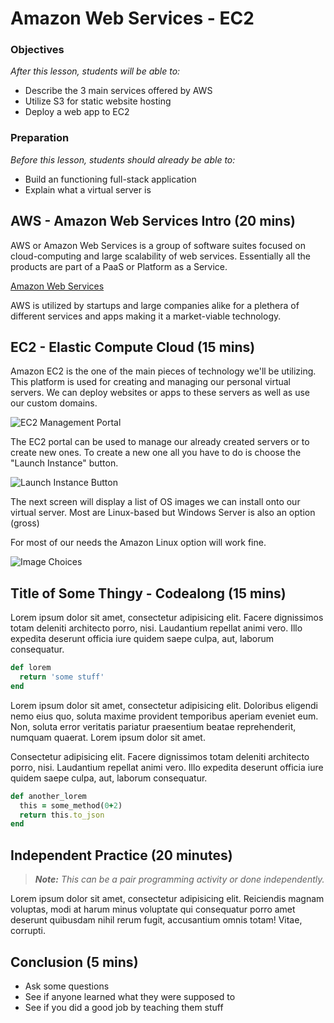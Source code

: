 # Amazon Web Services - EC2

### Objectives
*After this lesson, students will be able to:*

- Describe the 3 main services offered by AWS
- Utilize S3 for static website hosting
- Deploy a web app to EC2

### Preparation
*Before this lesson, students should already be able to:*

- Build an functioning full-stack application
- Explain what a virtual server is

## AWS - Amazon Web Services Intro (20 mins)

AWS or Amazon Web Services is a group of software suites focused on cloud-computing and large scalability of web services. Essentially all the products are part of a PaaS or Platform as a Service.

[Amazon Web Services](https://aws.amazon.com/)

AWS is utilized by startups and large companies alike for a plethera of different services and apps making it a market-viable technology.

## EC2 - Elastic Compute Cloud (15 mins)

Amazon EC2 is the one of the main pieces of technology we'll be utilizing. This platform is used for creating and managing our personal virtual servers. We can deploy websites or apps to these servers as well as use our custom domains.

![EC2 Management Portal](https://dl.dropboxusercontent.com/u/111919248/Screenshots/Screen%20Shot%202016-03-06%20at%2011.04.06%20PM.png)

The EC2 portal can be used to manage our already created servers or to create new ones. To create a new one all you have to do is choose the "Launch Instance" button.

![Launch Instance Button](https://dl.dropboxusercontent.com/u/111919248/Screenshots/Screen%20Shot%202016-03-06%20at%2011.16.43%20PM.png)

The next screen will display a list of OS images we can install onto our virtual server. Most are Linux-based but Windows Server is also an option (gross)

For most of our needs the Amazon Linux option will work fine.

![Image Choices](https://dl.dropboxusercontent.com/u/111919248/Screenshots/Screen%20Shot%202016-03-06%20at%2011.18.08%20PM.png)

## Title of Some Thingy - Codealong (15 mins)

Lorem ipsum dolor sit amet, consectetur adipisicing elit. Facere dignissimos totam deleniti architecto porro, nisi. Laudantium repellat animi vero. Illo expedita deserunt officia iure quidem saepe culpa, aut, laborum consequatur.

```ruby
def lorem
  return 'some stuff'
end
```

Lorem ipsum dolor sit amet, consectetur adipisicing elit. Doloribus eligendi nemo eius quo, soluta maxime provident temporibus aperiam eveniet eum. Non, soluta error veritatis pariatur praesentium beatae reprehenderit, numquam quaerat. Lorem ipsum dolor sit amet.

Consectetur adipisicing elit. Facere dignissimos totam deleniti architecto porro, nisi. Laudantium repellat animi vero. Illo expedita deserunt officia iure quidem saepe culpa, aut, laborum consequatur.

```ruby
def another_lorem
  this = some_method(0+2)
  return this.to_json
end
```

## Independent Practice (20 minutes)

> ***Note:*** _This can be a pair programming activity or done independently._

Lorem ipsum dolor sit amet, consectetur adipisicing elit. Reiciendis magnam voluptas, modi at harum minus voluptate qui consequatur porro amet deserunt quibusdam nihil rerum fugit, accusantium omnis totam! Vitae, corrupti.

## Conclusion (5 mins)
- Ask some questions
- See if anyone learned what they were supposed to
- See if you did a good job by teaching them stuff
